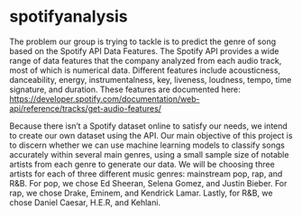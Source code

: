 # spotifyanalysis

The problem our group is trying to tackle is to predict the genre of song based on the Spotify API Data Features. The Spotify API provides a wide range of data features that the company analyzed from each audio track, most of which is numerical data. Different features include acousticness, danceability, energy, instrumentalness, key, liveness, loudness, tempo, time signature, and duration. These features are documented here: https://developer.spotify.com/documentation/web-api/reference/tracks/get-audio-features/

Because there isn’t a Spotify dataset online to satisfy our needs, we intend to create our own dataset using the API. Our main objective of this project is to discern whether we can use machine learning models to classify songs accurately within several main genres, using a small sample size of notable artists from each genre to generate our data. We will be choosing three artists for each of three different music genres: mainstream pop, rap, and R&B. For pop, we chose Ed Sheeran, Selena Gomez, and Justin Bieber. For rap, we chose Drake, Eminem, and Kendrick Lamar. Lastly, for R&B, we chose Daniel Caesar, H.E.R, and Kehlani.
